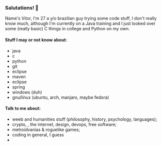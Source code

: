 ### Salutations! 👋

Name's Vitor, I'm 27 a y/o brazilian guy trying some code stuff, I don't really know much, although I'm currently on a Java training and I just looked over some (really basic) C things in college and Python on my own.

#### Stuff I may or not know about:

- java
- c
- python
- git
- eclipse
- maven
- eclipse
- spring
- windows (duh)
- gnu/linux (ubuntu, arch, manjaro, maybe fedora)

#### Talk to me about:

- weeb and humanities stuff (philosophy, history, psychology, languages); 
- crypto, , the internet, design, devops, free software;
- metroidvanias & roguelike games;
- coding in general, I guess
- 
<!--
**gehrkev/gehrkev** is a ✨ _special_ ✨ repository because its `README.md` (this file) appears on your GitHub profile.

Here are some ideas to get you started:

- 🔭 I’m currently working on ...
- 🌱 I’m currently learning ...
- 👯 I’m looking to collaborate on ...
- 🤔 I’m looking for help with ...
- 💬 Ask me about ...
- 📫 How to reach me: ...
- 😄 Pronouns: ...
- ⚡ Fun fact: ...
-->
